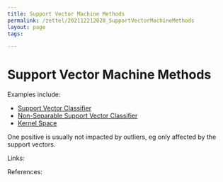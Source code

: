 ```yaml
---
title: Support Vector Machine Methods
permalink: /zettel/202112212028_SupportVectorMachineMethods
layout: page
tags: 

---
```

# Support Vector Machine Methods

Examples include:
- [Support Vector Classifier](202112212024_SupportVectorClassifier)
- [Non-Separable Support Vector Classifier](202112212147_NonSeparableSupportVectorClassifier)
- [Kernel Space](202112212026_KernelSpaces)

One positive is usually not impacted by outliers, eg only affected by the support vectors.

Links: 

References: 

